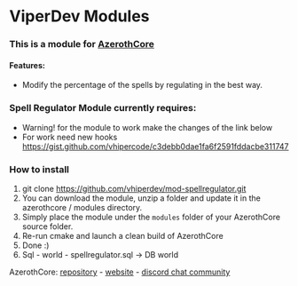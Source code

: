 # ViperDev Modules

### This is a module for [AzerothCore](http://www.azerothcore.org)

#### Features:
- Modify the percentage of the spells by regulating in the best way.

### Spell Regulator Module currently requires:
- Warning! for the module to work make the changes of the link below
- For work need new hooks https://gist.github.com/vhipercode/c3debb0dae1fa6f2591fddacbe311747

### How to install
1. git clone https://github.com/vhiperdev/mod-spellregulator.git
2. You can download the module, unzip a folder and update it in the azerothcore / modules directory.
3. Simply place the module under the `modules` folder of your AzerothCore source folder.
4. Re-run cmake and launch a clean build of AzerothCore
5. Done :)
6. Sql - world - spellregulator.sql -> DB world

AzerothCore: [repository](https://github.com/azerothcore) - [website](http://azerothcore.org/) - [discord chat community](https://discord.gg/PaqQRkd)
